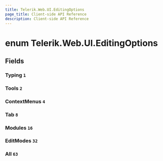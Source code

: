 ```yaml
---
title: Telerik.Web.UI.EditingOptions
page_title: Client-side API Reference
description: Client-side API Reference
---
```


# enum Telerik.Web.UI.EditingOptions

## Fields

### Typing `1`

### Tools `2`

### ContextMenus `4`

### Tab `8`

### Modules `16`

### EditModes `32`

### All `63`


